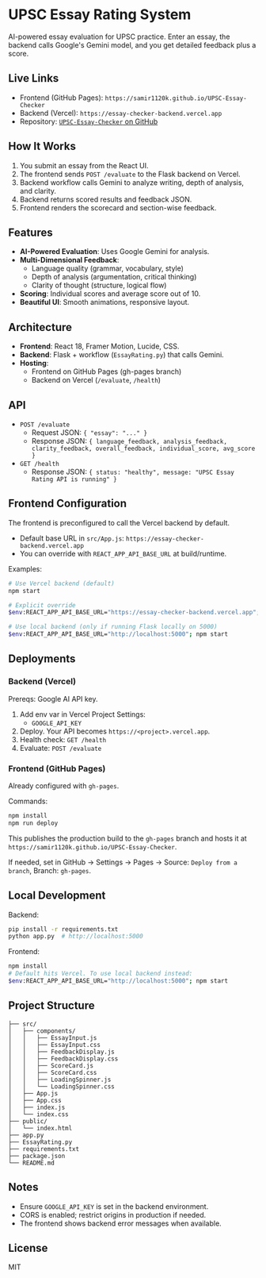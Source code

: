 # UPSC Essay Rating System

AI-powered essay evaluation for UPSC practice. Enter an essay, the backend calls Google's Gemini model, and you get detailed feedback plus a score.

## Live Links

- Frontend (GitHub Pages): `https://samir1120k.github.io/UPSC-Essay-Checker`
- Backend (Vercel): `https://essay-checker-backend.vercel.app`
- Repository: [`UPSC-Essay-Checker` on GitHub](https://github.com/samir1120k/UPSC-Essay-Checker)

## How It Works

1. You submit an essay from the React UI.
2. The frontend sends `POST /evaluate` to the Flask backend on Vercel.
3. Backend workflow calls Gemini to analyze writing, depth of analysis, and clarity.
4. Backend returns scored results and feedback JSON.
5. Frontend renders the scorecard and section-wise feedback.

## Features

- **AI-Powered Evaluation**: Uses Google Gemini for analysis.
- **Multi-Dimensional Feedback**:
  - Language quality (grammar, vocabulary, style)
  - Depth of analysis (argumentation, critical thinking)
  - Clarity of thought (structure, logical flow)
- **Scoring**: Individual scores and average score out of 10.
- **Beautiful UI**: Smooth animations, responsive layout.

## Architecture

- **Frontend**: React 18, Framer Motion, Lucide, CSS.
- **Backend**: Flask + workflow (`EssayRating.py`) that calls Gemini.
- **Hosting**:
  - Frontend on GitHub Pages (gh-pages branch)
  - Backend on Vercel (`/evaluate`, `/health`)

## API

- `POST /evaluate`
  - Request JSON: `{ "essay": "..." }`
  - Response JSON: `{ language_feedback, analysis_feedback, clarity_feedback, overall_feedback, individual_score, avg_score }`
- `GET /health`
  - Response JSON: `{ status: "healthy", message: "UPSC Essay Rating API is running" }`

## Frontend Configuration

The frontend is preconfigured to call the Vercel backend by default.

- Default base URL in `src/App.js`: `https://essay-checker-backend.vercel.app`
- You can override with `REACT_APP_API_BASE_URL` at build/runtime.

Examples:

```bash
# Use Vercel backend (default)
npm start

# Explicit override
$env:REACT_APP_API_BASE_URL="https://essay-checker-backend.vercel.app"; npm start

# Use local backend (only if running Flask locally on 5000)
$env:REACT_APP_API_BASE_URL="http://localhost:5000"; npm start
```

## Deployments

### Backend (Vercel)

Prereqs: Google AI API key.

1. Add env var in Vercel Project Settings:
   - `GOOGLE_API_KEY`
2. Deploy. Your API becomes `https://<project>.vercel.app`.
3. Health check: `GET /health`
4. Evaluate: `POST /evaluate`

### Frontend (GitHub Pages)

Already configured with `gh-pages`.

Commands:

```bash
npm install
npm run deploy
```

This publishes the production build to the `gh-pages` branch and hosts it at `https://samir1120k.github.io/UPSC-Essay-Checker`.

If needed, set in GitHub → Settings → Pages → Source: `Deploy from a branch`, Branch: `gh-pages`.

## Local Development

Backend:

```bash
pip install -r requirements.txt
python app.py  # http://localhost:5000
```

Frontend:

```bash
npm install
# Default hits Vercel. To use local backend instead:
$env:REACT_APP_API_BASE_URL="http://localhost:5000"; npm start
```

## Project Structure

```
├── src/
│   ├── components/
│   │   ├── EssayInput.js
│   │   ├── EssayInput.css
│   │   ├── FeedbackDisplay.js
│   │   ├── FeedbackDisplay.css
│   │   ├── ScoreCard.js
│   │   ├── ScoreCard.css
│   │   ├── LoadingSpinner.js
│   │   └── LoadingSpinner.css
│   ├── App.js
│   ├── App.css
│   ├── index.js
│   └── index.css
├── public/
│   └── index.html
├── app.py
├── EssayRating.py
├── requirements.txt
├── package.json
└── README.md
```

## Notes

- Ensure `GOOGLE_API_KEY` is set in the backend environment.
- CORS is enabled; restrict origins in production if needed.
- The frontend shows backend error messages when available.

## License

MIT
